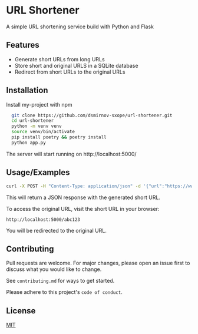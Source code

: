
# URL Shortener
A simple URL shortening service build with Python and Flask



## Features

- Generate short URLs from long URLs
- Store short and original URLS in a SQLite database
- Redirect from short URLs to the original URLs

## Installation

Install my-project with npm

```bash
  git clone https://github.com/dsmirnov-sxope/url-shortener.git
  cd url-shortener
  python -m venv venv
  source venv/bin/activate
  pip install poetry && poetry install
  python app.py
```
The server will start running on http://localhost:5000/


## Usage/Examples

```bash
curl -X POST -H "Content-Type: application/json" -d '{"url":"https://www.example.com"}' http://localhost:5000/shorten
```

This will return a JSON response with the generated short URL.

To access the original URL, visit the short URL in your browser:
```text
http://localhost:5000/abc123
```
You will be redirected to the original URL.

## Contributing

 Pull requests are welcome. For major changes, please open an issue first to discuss what you would like to change.

See `contributing.md` for ways to get started.

Please adhere to this project's `code of conduct`.


## License

[MIT](https://choosealicense.com/licenses/mit/)

